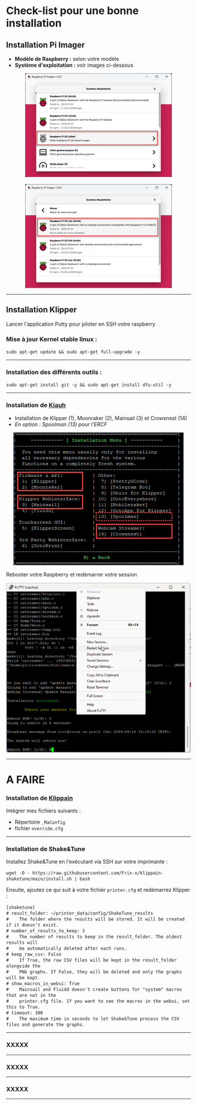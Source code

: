 # Check-list pour une bonne installation

## Installation Pi Imager
* __Modèle de Raspberry :__ selon votre modèle
* __Système d'exploitation :__ voir images ci-dessous

<center><img src="Images\Raspberry Pi Imager 1.png"></center><br>
<center><img src="Images\Raspberry Pi Imager 2.png"></center>
<hr>

## Installation Klipper

Lancer l'application Putty pour piloter en SSH votre raspberry

### Mise à jour Kernel stable linux : 

    sudo apt-get update && sudo apt-get full-upgrade -y

<hr>

### Installation des différents outils : 

    sudo apt-get install git -y && sudo apt-get install dfu-util -y


<hr>

### Installation de [Kiauh](https://github.com/dw-0/kiauh)
* Installation de Klipper (1), Moonraker (2), Mainsail (3) et Crowsnest (14)
* _En option : Spoolman (13) pour l'ERCF_

<center><img src="Images\kiauh.png"></center>

Rebooter votre Raspberry et redémarrer votre session

<center><img src="Images\putty 1.png"></center>

<hr>

<H1>A FAIRE</H1>

### Installation de [Klippain](https://github.com/Frix-x/klippain)
Intégrer mes fichiers suivants :
* Répertoire `_MaConfig`
* fichier `override.cfg`

<hr>

### Installation de Shake&Tune
Installez Shake&Tune en l'exécutant via SSH sur votre imprimante :

    wget -O - https://raw.githubusercontent.com/Frix-x/klippain-shaketune/main/install.sh | bash

Ensuite, ajoutez ce qui suit à votre fichier `printer.cfg` et redémarrez Klipper :

    [shaketune]
    # result_folder: ~/printer_data/config/ShakeTune_results
    #    The folder where the results will be stored. It will be created if it doesn't exist.
    # number_of_results_to_keep: 3
    #    The number of results to keep in the result_folder. The oldest results will
    #    be automatically deleted after each runs.
    # keep_raw_csv: False
    #    If True, the raw CSV files will be kept in the result_folder alongside the
    #    PNG graphs. If False, they will be deleted and only the graphs will be kept.    
    # show_macros_in_webui: True
    #    Mainsail and Fluidd doesn't create buttons for "system" macros that are not in the
    #    printer.cfg file. If you want to see the macros in the webui, set this to True.
    # timeout: 300
    #    The maximum time in seconds to let Shake&Tune process the CSV files and generate the graphs.

<hr>

### XXXXX

<hr>

### XXXXX

<hr>

### XXXXX

<hr>